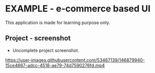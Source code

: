 # EXAMPLE - e-commerce based UI

This application is made for learning purpose only.

## Project - screenshot

- Uncomplete project screenshot.

https://user-images.githubusercontent.com/53467139/146879940-15ce4667-adcc-4518-ae79-74d7590276fd.mp4
